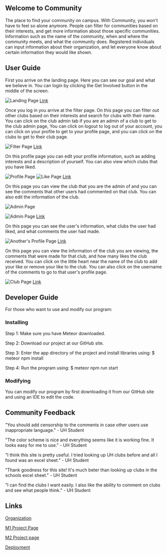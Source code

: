 ## Welcome to Community
The place to find your community on campus. With Community, you won't have to feel so alone anymore. People can filter for communities based on their interests, and get more information about those specific communities. Information such as the name of the community, when and where the community meets, and what the community does. Registered individuals can input information about their organization, and let everyone know about certain information they would like shown.

## User Guide

First you arrive on the landing page. Here you can see our goal and what we believe in. You can login by clicking the Get Involved button in the middle of the screen.

![Landing Page](images/landing2.png)
[Link](http://community.meteorapp.com/)

Once you log in you arrive at the filter page. On this page you can filter out other clubs based on their interests and search for clubs with their name. You can click on the club admin tab if you are an admin of a club to get to the club admin page, You can click on logout to log out of your account, you can click on your profile to get to your profile page, and you can click on the clubs to get to their club page. 

![Filter Page](images/filter2.png)
[Link](http://community.meteorapp.com/tcchong/filter)

On this profile page you can edit your profile information, such as adding interests and a description of yourself. You can also view which clubs that you have liked.

![Profile Page](images/profile2.png)
![Like Page](images/like2.png)
[Link](http://community.meteorapp.com/tcchong/profile)

On this page you can view the club that you are the admin of and you can see the comments that other users had commented on that club. You can also edit the information of the club. 

![Admin Page](images/admin2.png)

![Admin Page](images/comment2.png)
[Link](http://community.meteorapp.com/tcchong/clubadmin)


On this page you can see the user's information, what clubs the user had liked, and what comments the user had made.

![Another's Profile Page](images/profile3.png)
[Link](http://community.meteorapp.com/jordanoo/profile/jordanoo)


On this page you can view the information of the club you are viewing, the comments that were made for that club, and how  many likes the club received. You can click on the little heart near the name of the club to add your like or remove your like to the club. You can also click on the username of the comments to go to that user's profile page. 

![Club Page](images/clubpage2.png)
[Link](http://community.meteorapp.com/jordanoo/clubpage/AtqoKMCsEpvMmdsf7)

## Developer Guide
For those who want to use and modify our program: 

### Installing

Step 1: Make sure you have Meteor downloaded.

Step 2: Download our project at our GitHub site.

Step 3: Enter the app directory of the project and install libraries using: $ meteor npm install

Step 4: Run the program using: $ meteor npm run start 

### Modifying

You can modify our program by first downloading it from our GitHub site and using an IDE to edit the code.

## Community Feedback

"You should add censorship to the comments in case other users use inappropriate language." - UH Student

"The color scheme is nice and everything seems like it is working fine. It looks easy for me to use." - UH Student

"I think this site is pretty useful. I tried looking up UH clubs before and all I found was an excel sheet." - UH Student

"Thank goodness for this site! It's much beter than looking up clubs in the schools excel sheet." - UH Student

"I can find the clubs I want easily. I also like the ability to comment on clubs and see what people think." - UH Student


## Links
[Organization](https://github.com/uhcommunity)

[M1 Project Page](https://github.com/uhcommunity/Community/projects/1)

[M2 Project page](https://github.com/uhcommunity/Community/projects/2)

[Deployment](http://community.meteorapp.com/)
